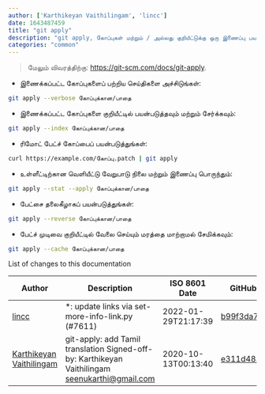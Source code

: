```yaml
---
author: ['Karthikeyan Vaithilingam', 'lincc']
date: 1643487459
title: "git apply"
description: "git apply, கோப்புகள் மற்றும் / அல்லது குறியீட்டுக்கு ஒரு இணைப்பு பயன்படுத்தவும்."
categories: "common"
---
```

> மேலும் விவரத்திற்கு: <https://git-scm.com/docs/git-apply>.

- இணைக்கப்பட்ட கோப்புகளைப் பற்றிய செய்திகளை அச்சிடுங்கள்:

```bash
git apply --verbose கோப்புக்கான/பாதை
```

- இணைக்கப்பட்ட கோப்புகளை குறியீட்டில் பயன்படுத்தவும் மற்றும் சேர்க்கவும்:

```bash
git apply --index கோப்புக்கான/பாதை
```

- ரிமோட் பேட்ச் கோப்பைப் பயன்படுத்துங்கள்:

```bash
curl https://example.com/கோப்பு.patch | git apply
```

- உள்ளீட்டிற்கான வெளியீட்டு வேறுபாடு நிலை மற்றும் இணைப்பு பொருந்தும்:

```bash
git apply --stat --apply கோப்புக்கான/பாதை
```

- பேட்சை தலைகீழாகப் பயன்படுத்துங்கள்:

```bash
git apply --reverse கோப்புக்கான/பாதை
```

- பேட்ச் முடிவை குறியீட்டில் வேலை செய்யும் மரத்தை மாற்றாமல் சேமிக்கவும்:

```bash
git apply --cache கோப்புக்கான/பாதை
```
List of changes to this documentation


Author | Description | ISO 8601 Date | GitHub link
------|-----|-----|-----
[lincc](mailto:46962923+blueskyson@users.noreply.github.com) | *: update links via set-more-info-link.py (#7611) | 2022-01-29T21:17:39 | [b99f3da787c6](https://github.com/tldr-pages/tldr/commit/b99f3da787c6f43a545b9cb5ebd8265b1367fbc4)
[Karthikeyan Vaithilingam](mailto:seenukarthi@gmail.com) | git-apply: add Tamil translation Signed-off-by: Karthikeyan Vaithilingam <seenukarthi@gmail.com> | 2020-10-13T00:13:40 | [e311d4833993](https://github.com/tldr-pages/tldr/commit/e311d48339939a47e40aa6e14972d3845d9b706d)

